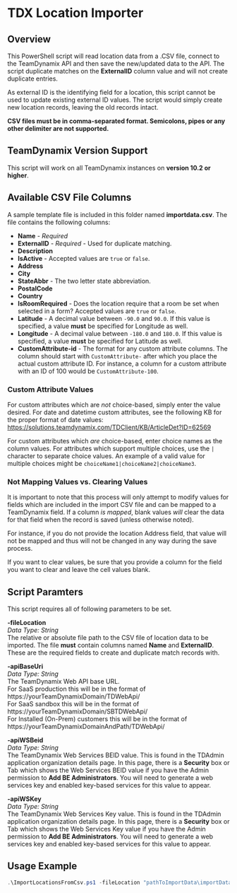 # TDX Location Importer

## Overview ##
This PowerShell script will read location data from a .CSV file, connect to the TeamDynamix API and then save the new/updated data to the API. The script duplicate matches on the **ExternalID** column value and will not create duplicate entries. 

As external ID is the identifying field for a location, this script cannot be used to update existing external ID values. The script would simply create new location records, leaving the old records intact.

**CSV files must be in comma-separated format. Semicolons, pipes or any other delimiter are not supported.**

## TeamDynamix Version Support ##
This script will work on all TeamDynamix instances on **version 10.2 or higher**.

## Available CSV File Columns ##
A sample template file is included in this folder named **importdata.csv**.  The file contains the following columns:

- **Name** - *Required*
- **ExternalID** - *Required* - Used for duplicate matching.
- **Description**
- **IsActive** - Accepted values are `true` or `false`.
- **Address**
- **City**
- **StateAbbr** - The two letter state abbreviation.
- **PostalCode**
- **Country**
- **IsRoomRequired** - Does the location require that a room be set when selected in a form? Accepted values are `true` or `false`.
- **Latitude** - A decimal value between `-90.0` and `90.0`. If this value is specified, a value **must** be specified for Longitude as well.
- **Longitude** - A decimal value between `-180.0` and `180.0`. If this value is specified, a value **must** be specified for Latitude as well.
- **CustomAttribute-id** - The format for any custom attribute columns. The column should start with `CustomAttribute-` after which you place the actual custom attribute ID. For instance, a column for a custom attribute with an ID of 100 would be `CustomAttribute-100`.

### Custom Attribute Values ###
For custom attributes which are *not* choice-based, simply enter the value desired. For date and datetime custom attributes, see the following KB for the proper format of date values:  
https://solutions.teamdynamix.com/TDClient/KB/ArticleDet?ID=62569

For custom attributes which *are* choice-based, enter choice names as the column values. For attributes which support multiple choices, use the `|` character to separate choice values. An example of a valid value for multiple choices might be `choiceName1|choiceName2|choiceName3`.

### Not Mapping Values vs. Clearing Values ###
It is important to note that this process will only attempt to modify values for fields which are included in the import CSV file and can be mapped to a TeamDynamix field. If a column *is mapped*, blank values *will* clear the data for that field when the record is saved (unless otherwise noted).

For instance, if you do not provide the location Address field, that value will not be mapped and thus will not be changed in any way during the save process.

If you want to clear values, be sure that you provide a column for the field you want to clear and leave the cell values blank.

## Script Paramters ##
This script requires all of following parameters to be set.

**-fileLocation**  
*Data Type: String*  
The relative or absolute file path to the CSV file of location data to be imported. The file **must** contain columns named **Name** and **ExternalID**. These are the required fields to create and duplicate match records with.

**-apiBaseUri**  
*Data Type: String*  
The TeamDynamix Web API base URL.  
For SaaS production this will be in the format of https://yourTeamDynamixDomain/TDWebApi/  
For SaaS sandbox this will be in the format of https://yourTeamDynamixDomain/SBTDWebApi/  
For Installed (On-Prem) customers this will be in the format of https://yourTeamDynamixDomainAndPath/TDWebApi/

**-apiWSBeid**  
*Data Type: String*  
The TeamDynamix Web Services BEID value. This is found in the TDAdmin application organization details page. In this page, there is a **Security** box or Tab which shows the Web Services BEID value if you have the Admin permission to **Add BE Administrators**. You will need to generate a web services key and enabled key-based services for this value to appear.

**-apiWSKey**  
*Data Type: String*  
The TeamDynamix Web Services Key value. This is found in the TDAdmin application organization details page. In this page, there is a **Security** box or Tab which shows the Web Services Key value if you have the Admin permission to **Add BE Administrators**. You will need to generate a web services key and enabled key-based services for this value to appear.

## Usage Example ##
```powershell
.\ImportLocationsFromCsv.ps1 -fileLocation "pathToImportData\importData.csv" -apiBaseUri "https://yourTeamDynamixDomain/TDWebApi/" -apiWSBeid "apiWSBeidFromTDAdmin" -apiWSKey "apiWSKeyFromTDAdmin"
```